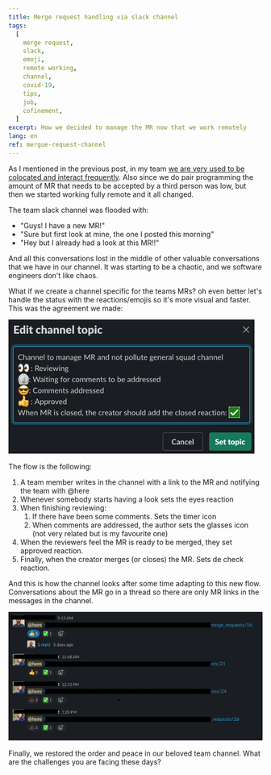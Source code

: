 ```yaml
---
title: Merge request handling via slack channel
tags:
  [
    merge request,
    slack,
    emoji,
    remote working,
    channel,
    covid-19,
    tips,
    job,
    cofinement,
  ]
excerpt: How we decided to manage the MR now that we work remotely
lang: en
ref: mergue-request-channel
---
```


As I mentioned in the previous post, in my team [we are very used to be colocated and interact frequently](https://juan.pallares.me/remote-working-tips/). Also since we do pair programming the amount of MR that needs to be accepted by a third person was low, but then we started working fully remote and it all changed.

The team slack channel was flooded with:

- "Guys! I have a new MR!"
- "Sure but first look at mine, the one I posted this morning"
- "Hey but I already had a look at this MR!!"

And all this conversations lost in the middle of other valuable conversations that we have in our channel. It was starting to be a chaotic, and we software engineers don't like chaos.

What if we create a channel specific for the teams MRs? oh even better let's handle the status with the reactions/emojis so it's more visual and faster. This was the agreement we made:

![MR channel topic](../images/mr_channel_topic.png)

The flow is the following:

1. A team member writes in the channel with a link to the MR and notifying the team with @here
1. Whenever somebody starts having a look sets the eyes reaction
1. When finishing reviewing:
   1. If there have been some comments. Sets the timer icon
   1. When comments are addressed, the author sets the glasses icon (not very related but is my favourite one)
1. When the reviewers feel the MR is ready to be merged, they set approved reaction.
1. Finally, when the creator merges (or closes) the MR. Sets de check reaction.

And this is how the channel looks after some time adapting to this new flow. Conversations about the MR go in a thread so there are only MR links in the messages in the channel.

![MR channel](../images/mr_channel_example.png)

Finally, we restored the order and peace in our beloved team channel. What are the challenges you are facing these days?
